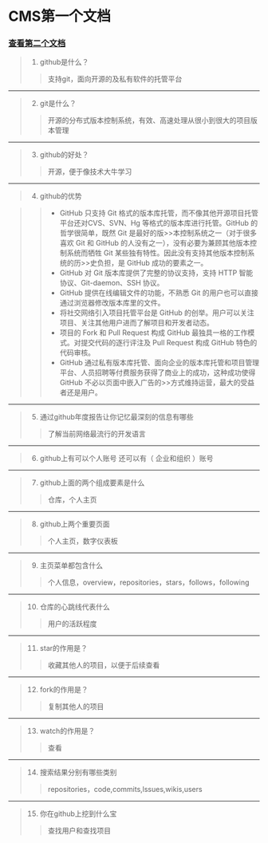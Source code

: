 # CMS第一个文档    
### [查看第二个文档](https://github.com/GuoLiBin6/my-code/blob/master/Second%20doc.md)
>1. github是什么？    
 >> 支持git，面向开源的及私有软件的托管平台
  -----
>2. git是什么？
 >> 开源的分布式版本控制系统，有效、高速处理从很小到很大的项目版本管理
  ----
>3. github的好处？
>>  开源，便于像技术大牛学习
  -----
>4. github的优势    

>>* GitHub 只支持 Git 格式的版本库托管，而不像其他开源项目托管平台还对CVS、SVN、Hg 等格式的版本库进行托管。GitHub 的哲学很简单，既然 Git 是最好的版>>本控制系统之一（对于很多喜欢 Git 和 GitHub 的人没有之一），没有必要为兼顾其他版本控制系统而牺牲 Git 某些独有特性。因此没有支持其他版本控制系统的历>>史负担，是 GitHub 成功的要素之一。
>>* GitHub 对 Git 版本库提供了完整的协议支持，支持 HTTP 智能协议、Git-daemon、SSH 协议。
>>* GitHub 提供在线编辑文件的功能，不熟悉 Git 的用户也可以直接通过浏览器修改版本库里的文件。
>>* 将社交网络引入项目托管平台是 GitHub 的创举。用户可以关注项目、关注其他用户进而了解项目和开发者动态。
>>* 项目的 Fork 和 Pull Request 构成 GitHub 最独具一格的工作模式。对提交代码的逐行评注及 Pull Request 构成 GitHub 特色的代码审核。
>>* GitHub 通过私有版本库托管、面向企业的版本库托管和项目管理平台、人员招聘等付费服务获得了商业上的成功，这种成功使得 GitHub 不必以页面中嵌入广告的>>方式维持运营，最大的受益者还是用户。
----
>5. 通过github年度报告让你记忆最深刻的信息有哪些
>>了解当前网络最流行的开发语言
   ----
>6. github上有可以个人账号 还可以有（ 企业和组织 ）账号
----
>7. github上面的两个组成要素是什么
  >>仓库，个人主页
  -----
>8. github上两个重要页面
  >>个人主页，数字仪表板
  ----
>9. 主页菜单都包含什么
 >> 个人信息，overview，repositories，stars，follows，following
----
>10. 仓库的心跳线代表什么
  >> 用户的活跃程度
  ---- 
>11. star的作用是？
  >> 收藏其他人的项目，以便于后续查看
  ---- 
>12. fork的作用是？
   >>复制其他人的项目
  ---- 
>13. watch的作用是？
>>  查看
 ---- 
>14. 搜索结果分别有哪些类别
  >> repositories，code,commits,lssues,wikis,users
  ---- 
>15. 你在github上挖到什么宝
   >>查找用户和查找项目
